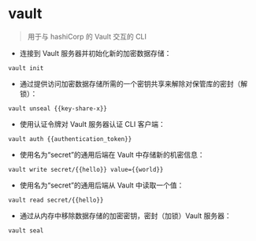# vault

> 用于与 hashiCorp 的 Vault 交互的 CLI

- 连接到 Vault 服务器并初始化新的加密数据存储：

`vault init`

- 通过提供访问加密数据存储所需的一个密钥共享来解除对保管库的密封（解锁）：

`vault unseal {{key-share-x}}`

- 使用认证令牌对 Vault 服务器认证 CLI 客户端：

`vault auth {{authentication_token}}`

- 使用名为“secret”的通用后端在 Vault 中存储新的机密信息：

`vault write secret/{{hello}} value={{world}}`

- 使用名为“secret”的通用后端从 Vault 中读取一个值：

`vault read secret/{{hello}}`

- 通过从内存中移除数据存储的加密密钥，密封（加锁）Vault 服务器：

`vault seal`

[#]: contributors: ([硬核老王（📺Linux中国）]，[0x57ac6e9d]，[Judie])